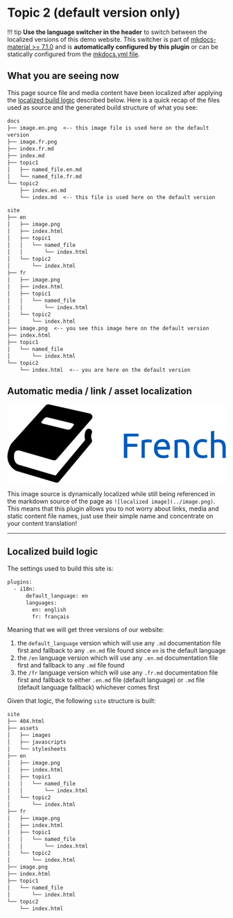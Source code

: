 # Topic 2 (default version only)

!!! tip
    **Use the language switcher in the header** to switch between the localized versions of this demo website. This switcher is part of [mkdocs-material >= 7.1.0](https://squidfunk.github.io/mkdocs-material/setup/changing-the-language/#site-language-selector) and is **automatically configured by this plugin** or can be statically configured from the [mkdocs.yml file](https://github.com/ultrabug/mkdocs-static-i18n/blob/main/mkdocs.yml).

## What you are seeing now

This page source file and media content have been localized after applying
the [localized build logic](#localized-build-logic) described below. Here is a
quick recap of the files used as source and the generated build structure of
what you see:

```
docs
├── image.en.png  <-- this image file is used here on the default version
├── image.fr.png
├── index.fr.md
├── index.md
├── topic1
│   ├── named_file.en.md
│   └── named_file.fr.md
└── topic2
    ├── index.en.md
    └── index.md  <-- this file is used here on the default version
```

```
site
├── en
│   ├── image.png
│   ├── index.html
│   ├── topic1
│   │   └── named_file
│   │       └── index.html
│   └── topic2
│       └── index.html
├── fr
│   ├── image.png
│   ├── index.html
│   ├── topic1
│   │   └── named_file
│   │       └── index.html
│   └── topic2
│       └── index.html
├── image.png  <-- you see this image here on the default version
├── index.html
├── topic1
│   └── named_file
│       └── index.html
└── topic2
    └── index.html  <-- you are here on the default version
```

## Automatic media / link / asset localization

![localized image](../image.png)

This image source is dynamically localized while still being referenced in the
markdown source of the page as `![localized image](../image.png)`. This means that
this plugin allows you to not worry about links, media and static content file
names, just use their simple name and concentrate on your content translation!

---

## Localized build logic

The settings used to build this site is:

```
plugins:
  - i18n:
      default_language: en
      languages:
        en: english
        fr: français
```

Meaning that we will get three versions of our website:

1. the `default_language` version which will use any `.md` documentation file first and fallback to any `.en.md` file found since `en` is the default language
2. the `/en` language version which will use any `.en.md` documentation file first and fallback to any `.md` file found
3. the `/fr` language version which will use any `.fr.md` documentation file first and fallback to either `.en.md` file (default language) or `.md` file (default language fallback) whichever comes first

Given that logic, the following `site` structure is built:

```
site
├── 404.html
├── assets
│   ├── images
│   ├── javascripts
│   └── stylesheets
├── en
│   ├── image.png
│   ├── index.html
│   ├── topic1
│   │   └── named_file
│   │       └── index.html
│   └── topic2
│       └── index.html
├── fr
│   ├── image.png
│   ├── index.html
│   ├── topic1
│   │   └── named_file
│   │       └── index.html
│   └── topic2
│       └── index.html
├── image.png
├── index.html
├── topic1
│   └── named_file
│       └── index.html
└── topic2
    └── index.html
```
